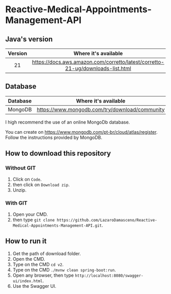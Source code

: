 # Reactive-Medical-Appointments-Management-API

## Java's version

| Version | Where it's available |
|:-------:|:--------------------:|
|   21   |             https://docs.aws.amazon.com/corretto/latest/corretto-21-ug/downloads-list.html        |

## Database

|Database|Where it's available|
|:-:|:-:|
|MongoDB|https://www.mongodb.com/try/download/community|

I high recommend the use of an online MongoDb database.

You can create on https://www.mongodb.com/pt-br/cloud/atlas/register. Follow the instructions provided by MongoDB.

## How to download this repository

### Without GIT

1. Click on ``Code``.
2. then click on ``Download zip``.
3. Unzip.

### With GIT

1. Open your CMD.
2. then type ``git clone https://github.com/LazaroDamasceno/Reactive-Medical-Appointments-Management-API.git``.

## How to run it

1. Get the path of download folder.
2. Open the CMD.
3. Type on the CMD ``cd v2``.
4. Type on the CMD ``./mvnw clean spring-boot:run``.
5. Open any browser, then type ``http://localhost:8080/swagger-ui/index.html``.
6. Use the Swagger UI.
